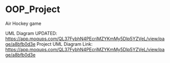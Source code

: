 # OOP_Project
Air Hockey game

UML Diagram UPDATED: https://app.moqups.com/QL37FybhN4PEcriMZYKmMy5Dlp5YZVeL/view/page/a8bfb0d3e
Project UML Diagram Link: https://app.moqups.com/QL37FybhN4PEcriMZYKmMy5Dlp5YZVeL/view/page/a8bfb0d3e
